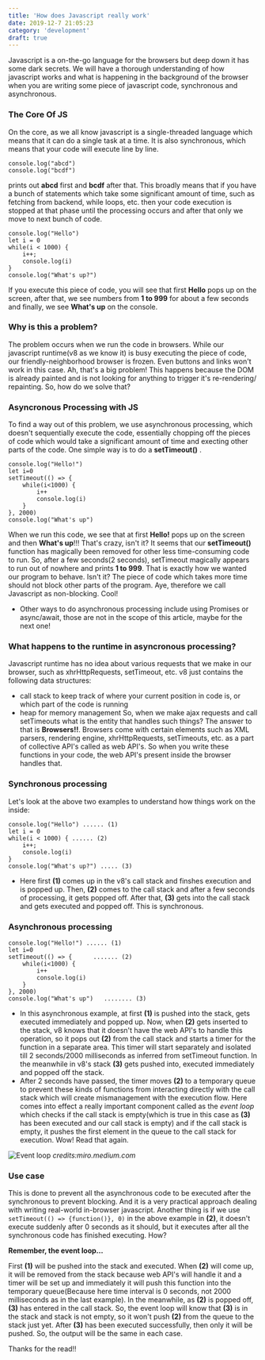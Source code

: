 ```yaml
---
title: 'How does Javascript really work'
date: 2019-12-7 21:05:23
category: 'development'
draft: true
---
```


Javascript is a on-the-go language for the browsers but deep down it has some dark secrets. We will have a thorough understanding of how javascript works and what is happening in the background of the browser when you are writing some piece of javascript code, synchronous and asynchronous.

### The Core Of JS

On the core, as we all know javascript is a single-threaded language which means that it can do a single task at a time. It is also synchronous, which means that your code will execute line by line.

```
console.log("abcd")
console.log("bcdf")
```

prints out **abcd** first and **bcdf** after that. This broadly means that if you have a bunch of statements which take some significant amount of time, such as fetching from backend, while loops, etc. then your code execution is stopped at that phase until the processing occurs and after that only we move to next bunch of code.

```
console.log("Hello")
let i = 0
while(i < 1000) {
    i++;
    console.log(i)
}
console.log("What's up?")
```

If you execute this piece of code, you will see that first **Hello** pops up on the screen, after that, we see numbers from **1 to 999** for about a few seconds and finally, we see **What's up** on the console.

### Why is this a problem?

The problem occurs when we run the code in browsers. While our javascript runtime(v8 as we know it) is busy executing the piece of code, our friendly-neighborhood browser is frozen. Even buttons and links won't work in this case. Ah, that's a big problem! This happens because the DOM is already painted and is not looking for anything to trigger it's re-rendering/ repainting. So, how do we solve that?

### Asyncronous Processing with JS

To find a way out of this problem, we use asynchronous processing, which doesn't sequentially execute the code, essentially chopping off the pieces of code which would take a significant amount of time and execting other parts of the code. One simple way is to do a **setTimeout()** .

```
console.log("Hello!")
let i=0
setTimeout(() => {
    while(i<1000) {
        i++
        console.log(i)
    }
}, 2000)
console.log("What's up")
```

When we run this code, we see that at first **Hello!** pops up on the screen and then **What's up**!!! That's crazy, isn't it? It seems that our **setTimeout()** function has magically been removed for other less time-consuming code to run. So, after a few seconds(2 seconds), setTimeout magically appears to run out of nowhere and prints **1 to 999**. That is exactly how we wanted our program to behave. Isn't it? The piece of code which takes more time should not block other parts of the program. Aye, therefore we call Javascript as non-blocking. Cool!

- Other ways to do asynchronous processing include using Promises or async/await, those are not in the scope of this article, maybe for the next one!

### What happens to the runtime in asyncronous processing?

Javascript runtime has no idea about various requests that we make in our browser, such as xhrHttpRequests, setTimeout, etc. v8 just contains the following data structures:

- call stack to keep track of where your current position in code is, or which part of the code is running
- heap for memory management
  So, when we make ajax requests and call setTimeouts what is the entity that handles such things? The answer to that is **Browsers!!**. Browsers come with certain elements such as XML parsers, rendering engine, xhrHttpRequests, setTimeouts, etc. as a part of collective API's called as web API's. So when you write these functions in your code, the web API's present inside the browser handles that.

### Synchronous processing

Let's look at the above two examples to understand how things work on the inside:

```
console.log("Hello") ...... (1)
let i = 0
while(i < 1000) { ...... (2)
    i++;
    console.log(i)
}
console.log("What's up?") ..... (3)
```

- Here first **(1)** comes up in the v8's call stack and finshes execution and is popped up. Then,
  **(2)** comes to the call stack and after a few seconds of processing, it gets popped off. After that, **(3)** gets into the call stack and gets executed and popped off. This is synchronous.

### Asynchronous processing

```
console.log("Hello!") ...... (1)
let i=0
setTimeout(() => {      ....... (2)
    while(i<1000) {
        i++
        console.log(i)
    }
}, 2000)
console.log("What's up")   ........ (3)
```

- In this asynchronous example, at first **(1)** is pushed into the stack, gets executed immediately and popped up. Now, when **(2)** gets inserted to the stack, v8 knows that it doesn't have the web API's to handle this operation, so it pops out **(2)** from the call stack and starts a timer for the function in a separate area. This timer will start separately and isolated till 2 seconds/2000 milliseconds as inferred from setTimeout function. In the meanwhile in v8's stack **(3)** gets pushed into, executed immediately and popped off the stack.
- After 2 seconds have passed, the timer moves **(2)** to a temporary queue to prevent these kinds of functions from interacting directly with the call stack which will create mismanagement with the execution flow. Here comes into effect a really important component called as the _event loop_ which checks if the call stack is empty(which is true in this case as **(3)** has been executed and our call stack is empty) and if the call stack is empty, it pushes the first element in the queue to the call stack for execution. Wow! Read that again.

![Event loop](https://miro.medium.com/max/2100/1*iHhUyO4DliDwa6x_cO5E3A.gif)
_credits:miro.medium.com_

### Use case

This is done to prevent all the asynchronous code to be executed after the synchronous to prevent blocking. And it is a very practical approach dealing with writing real-world in-browser javascript.
Another thing is if we use `setTimeout(() => {function()}, 0)` in the above example in **(2)**, it doesn't execute suddenly after 0 seconds as it should, but it executes after all the synchronous code has finished executing. How?

**Remember, the event loop...**

First **(1)** will be pushed into the stack and executed. When **(2)** will come up, it will be removed from the stack because web API's will handle it and a timer will be set up and immediately it will push this function into the temporary queue(Because here time interval is 0 seconds, not 2000 milliseconds as in the last example). In the meanwhile, as **(2)** is popped off, **(3)** has entered in the call stack. So, the event loop will know that **(3)** is in the stack and stack is not empty, so it won't push **(2)** from the queue to the stack just yet. After **(3)** has been executed successfully, then only it will be pushed. So, the output will be the same in each case.

Thanks for the read!!

